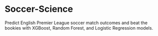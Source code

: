 # Soccer-Science
Predict English Premier League soccer match outcomes and beat the bookies with XGBoost, Random Forest, and Logistic Regression models.
